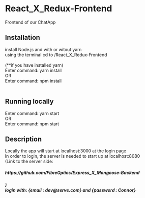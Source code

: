 # React_X_Redux-Frontend
Frontend of our ChatApp </br>

<h2> Installation </h2>
install Node.js and with or witout yarn </br> 
using the terminal cd to /React_X_Redux-Frontend </br> 
</br>
(**if you have installed yarn)</br>
Enter command: yarn install </br> 
OR </br>
Enter command: npm install </br>
</br>
<h2> Running locally </h2>
Enter command: yarn start</br>
OR </br>
Enter command: npm start </br>
<h2>Description</h2>
Locally the app will start at localhost:3000 at the login page</br>
In order to login, the server is needed to start up at localhost:8080</br>
(Link to the server side: <h5>https://github.com/FibreOptics/Express_X_Mongoose-Backend<h5>)</br>
login with: {email : dev@serve.com} and {password : Connor}
</br></br></br>
